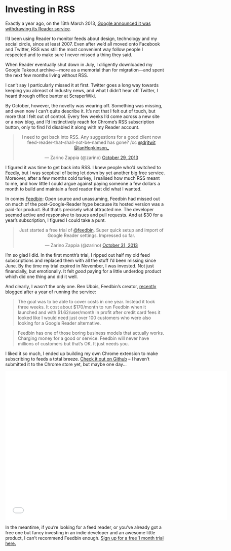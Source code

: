 # Investing in RSS

Exactly a year ago, on the 13th March 2013, [Google announced it was withdrawing its Reader service](http://googlereader.blogspot.co.uk/2013/03/powering-down-google-reader.html).

I’d been using Reader to monitor feeds about design, technology and my social circle, since at least 2007. Even after we’d all moved onto Facebook and Twitter, RSS was still the most convenient way follow people I respected and to make sure I never missed a thing they said.

When Reader eventually shut down in July, I diligently downloaded my Google Takeout archive—more as a memorial than for migration—and spent the next few months living without RSS.

I can’t say I particularly missed it at first. Twitter goes a long way towards keeping you abreast of industry news, and what I didn’t hear off Twitter, I heard through office banter at ScraperWiki.

By October, however, the novelty was wearing off. Something was missing, and even now I can’t quite describe it. It’s not that I felt out of touch, but more that I felt out of control. Every few weeks I’d come across a new site or a new blog, and I’d instinctively reach for Chrome’s RSS subscription button, only to find I’d disabled it along with my Reader account.

<blockquote class="twitter-tweet" lang="en" align="center"><p>I need to get back into RSS. Any suggestions for a good client now feed-reader-that-shall-not-be-named has gone? /cc <a href="https://twitter.com/drjtwit">@drjtwit</a> <a href="https://twitter.com/IanHopkinson_">@IanHopkinson_</a></p>&mdash; Zarino Zappia (@zarino) <a href="https://twitter.com/zarino/statuses/395324709509681152">October 29, 2013</a></blockquote>

I figured it was time to get back into RSS. I knew people who’d switched to [Feedly](http://feedly.com/), but I was sceptical of being let down by yet another big free service. Moreover, after a few months cold turkey, I realised how much RSS meant to me, and how little I could argue against paying someone a few dollars a month to build and maintain a feed reader that did what I wanted.

In comes [Feedbin](https://feedbin.com): Open source and unassuming, Feedbin had missed out on much of the post-Google-Reader hype because its hosted version was a paid-for product. But that’s precisely what attracted me. The developer seemed active and responsive to issues and pull requests. And at $30 for a year’s subscription, I figured I could take a punt.

<blockquote class="twitter-tweet" lang="en" align="center"><p>Just started a free trial of <a href="https://twitter.com/feedbin">@feedbin</a>. Super quick setup and import of Google Reader settings. Impressed so far.</p>&mdash; Zarino Zappia (@zarino) <a href="https://twitter.com/zarino/statuses/395822700796846080">October 31, 2013</a></blockquote>

I’m so glad I did. In the first month’s trial, I ripped out half my old feed subscriptions and replaced them with all the stuff I’d been missing since June. By the time my trial expired in November, I was invested. Not just financially, but emotionally. It felt *good* paying for a little underdog product which did one thing and did it well.

And clearly, I wasn’t the only one. Ben Ubois, Feedbin’s creator, [recently blogged](http://blog.feedbin.com/2014/03/11/feedbins-first-year/) after a year of running the service:

> The goal was to be able to cover costs in one year. Instead it took three weeks. It cost about $170/month to run Feedbin when it launched and with $1.62/user/month in profit after credit card fees it looked like I would need just over 100 customers who were also looking for a Google Reader alternative.

> Feedbin has one of those boring business models that actually works. Charging money for a good or service. Feedbin will never have millions of customers but that’s OK. It just needs you.

I liked it so much, I ended up building my own Chrome extension to make subscribing to feeds a total breeze. [Check it out on Github](https://github.com/zarino/subscribe-with-feedbin) – I haven’t submitted it to the Chrome store yet, but maybe one day…

<iframe width="700" height="470" src="//www.youtube-nocookie.com/embed/iL628ALo3A4?rel=0&vq=large" frameborder="0" allowfullscreen></iframe>

In the meantime, if you’re looking for a feed reader, or you’ve already got a free one but fancy investing in an indie developer and an awesome little product, I can’t recommend Feedbin enough. [Sign&nbsp;up for a free 1 month trial here.](https://feedbin.com)

<script async src="//platform.twitter.com/widgets.js" charset="utf-8"></script>
